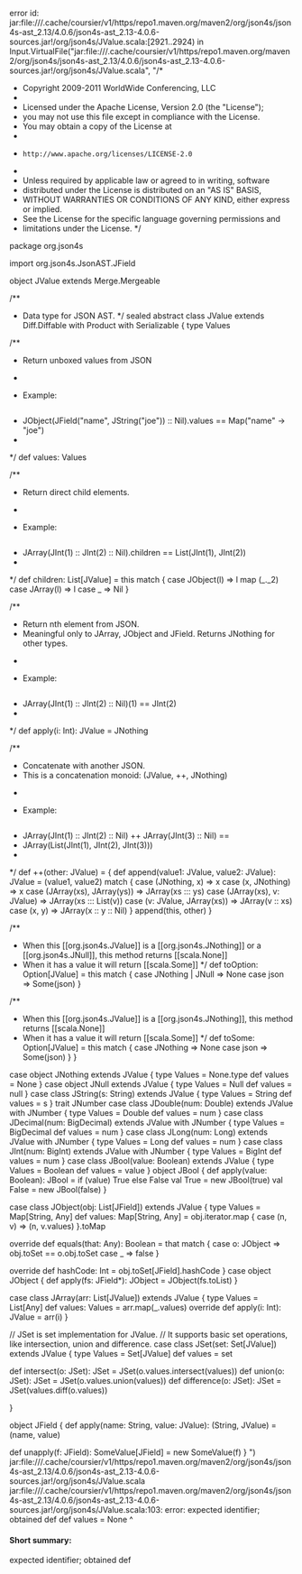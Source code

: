 error id: jar:file://<HOME>/.cache/coursier/v1/https/repo1.maven.org/maven2/org/json4s/json4s-ast_2.13/4.0.6/json4s-ast_2.13-4.0.6-sources.jar!/org/json4s/JValue.scala:[2921..2924) in Input.VirtualFile("jar:file://<HOME>/.cache/coursier/v1/https/repo1.maven.org/maven2/org/json4s/json4s-ast_2.13/4.0.6/json4s-ast_2.13-4.0.6-sources.jar!/org/json4s/JValue.scala", "/*
 * Copyright 2009-2011 WorldWide Conferencing, LLC
 *
 * Licensed under the Apache License, Version 2.0 (the "License");
 * you may not use this file except in compliance with the License.
 * You may obtain a copy of the License at
 *
 *     http://www.apache.org/licenses/LICENSE-2.0
 *
 * Unless required by applicable law or agreed to in writing, software
 * distributed under the License is distributed on an "AS IS" BASIS,
 * WITHOUT WARRANTIES OR CONDITIONS OF ANY KIND, either express or implied.
 * See the License for the specific language governing permissions and
 * limitations under the License.
 */

package org.json4s

import org.json4s.JsonAST.JField

object JValue extends Merge.Mergeable

/**
 * Data type for JSON AST.
 */
sealed abstract class JValue extends Diff.Diffable with Product with Serializable {
  type Values

  /**
   * Return unboxed values from JSON
   * <p>
   * Example:<pre>
   * JObject(JField("name", JString("joe")) :: Nil).values == Map("name" -> "joe")
   * </pre>
   */
  def values: Values

  /**
   * Return direct child elements.
   * <p>
   * Example:<pre>
   * JArray(JInt(1) :: JInt(2) :: Nil).children == List(JInt(1), JInt(2))
   * </pre>
   */
  def children: List[JValue] = this match {
    case JObject(l) => l map (_._2)
    case JArray(l) => l
    case _ => Nil
  }

  /**
   * Return nth element from JSON.
   * Meaningful only to JArray, JObject and JField. Returns JNothing for other types.
   * <p>
   * Example:<pre>
   * JArray(JInt(1) :: JInt(2) :: Nil)(1) == JInt(2)
   * </pre>
   */
  def apply(i: Int): JValue = JNothing

  /**
   * Concatenate with another JSON.
   * This is a concatenation monoid: (JValue, ++, JNothing)
   * <p>
   * Example:<pre>
   * JArray(JInt(1) :: JInt(2) :: Nil) ++ JArray(JInt(3) :: Nil) ==
   * JArray(List(JInt(1), JInt(2), JInt(3)))
   * </pre>
   */
  def ++(other: JValue) = {
    def append(value1: JValue, value2: JValue): JValue = (value1, value2) match {
      case (JNothing, x) => x
      case (x, JNothing) => x
      case (JArray(xs), JArray(ys)) => JArray(xs ::: ys)
      case (JArray(xs), v: JValue) => JArray(xs ::: List(v))
      case (v: JValue, JArray(xs)) => JArray(v :: xs)
      case (x, y) => JArray(x :: y :: Nil)
    }
    append(this, other)
  }

  /**
   * When this [[org.json4s.JValue]] is a [[org.json4s.JNothing]] or a [[org.json4s.JNull]], this method returns [[scala.None]]
   * When it has a value it will return [[scala.Some]]
   */
  def toOption: Option[JValue] = this match {
    case JNothing | JNull => None
    case json => Some(json)
  }

  /**
   * When this [[org.json4s.JValue]] is a [[org.json4s.JNothing]], this method returns [[scala.None]]
   * When it has a value it will return [[scala.Some]]
   */
  def toSome: Option[JValue] = this match {
    case JNothing => None
    case json => Some(json)
  }
}

case object JNothing extends JValue {
  type Values = None.type
  def values = None
}
case object JNull extends JValue {
  type Values = Null
  def values = null
}
case class JString(s: String) extends JValue {
  type Values = String
  def values = s
}
trait JNumber
case class JDouble(num: Double) extends JValue with JNumber {
  type Values = Double
  def values = num
}
case class JDecimal(num: BigDecimal) extends JValue with JNumber {
  type Values = BigDecimal
  def values = num
}
case class JLong(num: Long) extends JValue with JNumber {
  type Values = Long
  def values = num
}
case class JInt(num: BigInt) extends JValue with JNumber {
  type Values = BigInt
  def values = num
}
case class JBool(value: Boolean) extends JValue {
  type Values = Boolean
  def values = value
}
object JBool {
  def apply(value: Boolean): JBool = if (value) True else False
  val True = new JBool(true)
  val False = new JBool(false)
}

case class JObject(obj: List[JField]) extends JValue {
  type Values = Map[String, Any]
  def values: Map[String, Any] = obj.iterator.map { case (n, v) => (n, v.values) }.toMap

  override def equals(that: Any): Boolean = that match {
    case o: JObject => obj.toSet == o.obj.toSet
    case _ => false
  }

  override def hashCode: Int = obj.toSet[JField].hashCode
}
case object JObject {
  def apply(fs: JField*): JObject = JObject(fs.toList)
}

case class JArray(arr: List[JValue]) extends JValue {
  type Values = List[Any]
  def values: Values = arr.map(_.values)
  override def apply(i: Int): JValue = arr(i)
}

// JSet is set implementation for JValue.
// It supports basic set operations, like intersection, union and difference.
case class JSet(set: Set[JValue]) extends JValue {
  type Values = Set[JValue]
  def values = set

  def intersect(o: JSet): JSet = JSet(o.values.intersect(values))
  def union(o: JSet): JSet = JSet(o.values.union(values))
  def difference(o: JSet): JSet = JSet(values.diff(o.values))

}

object JField {
  def apply(name: String, value: JValue): (String, JValue) = (name, value)

  def unapply(f: JField): SomeValue[JField] = new SomeValue(f)
}
")
jar:file://<HOME>/.cache/coursier/v1/https/repo1.maven.org/maven2/org/json4s/json4s-ast_2.13/4.0.6/json4s-ast_2.13-4.0.6-sources.jar!/org/json4s/JValue.scala
jar:file://<HOME>/.cache/coursier/v1/https/repo1.maven.org/maven2/org/json4s/json4s-ast_2.13/4.0.6/json4s-ast_2.13-4.0.6-sources.jar!/org/json4s/JValue.scala:103: error: expected identifier; obtained def
  def values = None
  ^
#### Short summary: 

expected identifier; obtained def